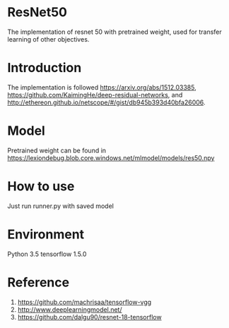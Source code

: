 # ResNet50
The implementation of resnet 50 with pretrained weight, used for transfer learning of other objectives.

# Introduction
The implementation is followed https://arxiv.org/abs/1512.03385, 
https://github.com/KaimingHe/deep-residual-networks, 
and http://ethereon.github.io/netscope/#/gist/db945b393d40bfa26006.

# Model
Pretrained weight can be found in 
https://lexiondebug.blob.core.windows.net/mlmodel/models/res50.npy

# How to use
Just run runner.py with saved model

# Environment
Python 3.5
tensorflow 1.5.0

# Reference
1. https://github.com/machrisaa/tensorflow-vgg
2. http://www.deeplearningmodel.net/
3. https://github.com/dalgu90/resnet-18-tensorflow
